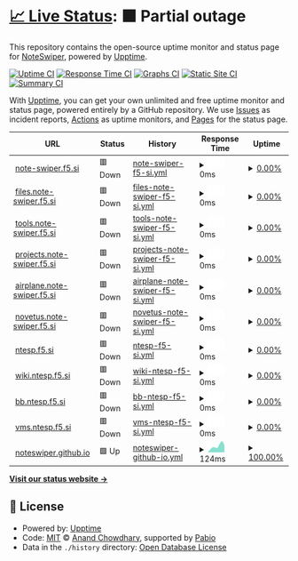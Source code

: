 # [📈 Live Status](https://NoteSwiper.github.io/uptime): <!--live status--> **🟧 Partial outage**

This repository contains the open-source uptime monitor and status page for [NoteSwiper](https://noteswiper.github.io), powered by [Upptime](https://github.com/upptime/upptime).

[![Uptime CI](https://github.com/NoteSwiper/uptime/workflows/Uptime%20CI/badge.svg)](https://github.com/NoteSwiper/uptime/actions?query=workflow%3A%22Uptime+CI%22)
[![Response Time CI](https://github.com/NoteSwiper/uptime/workflows/Response%20Time%20CI/badge.svg)](https://github.com/NoteSwiper/uptime/actions?query=workflow%3A%22Response+Time+CI%22)
[![Graphs CI](https://github.com/NoteSwiper/uptime/workflows/Graphs%20CI/badge.svg)](https://github.com/NoteSwiper/uptime/actions?query=workflow%3A%22Graphs+CI%22)
[![Static Site CI](https://github.com/NoteSwiper/uptime/workflows/Static%20Site%20CI/badge.svg)](https://github.com/NoteSwiper/uptime/actions?query=workflow%3A%22Static+Site+CI%22)
[![Summary CI](https://github.com/NoteSwiper/uptime/workflows/Summary%20CI/badge.svg)](https://github.com/NoteSwiper/uptime/actions?query=workflow%3A%22Summary+CI%22)

With [Upptime](https://upptime.js.org), you can get your own unlimited and free uptime monitor and status page, powered entirely by a GitHub repository. We use [Issues](https://github.com/NoteSwiper/uptime/issues) as incident reports, [Actions](https://github.com/NoteSwiper/uptime/actions) as uptime monitors, and [Pages](https://NoteSwiper.github.io/uptime) for the status page.

<!--start: status pages-->
<!-- This summary is generated by Upptime (https://github.com/upptime/upptime) -->
<!-- Do not edit this manually, your changes will be overwritten -->
<!-- prettier-ignore -->
| URL | Status | History | Response Time | Uptime |
| --- | ------ | ------- | ------------- | ------ |
| <img alt="" src="https://icons.duckduckgo.com/ip3/note-swiper.f5.si.ico" height="13"> [note-swiper.f5.si](https://note-swiper.f5.si) | 🟥 Down | [note-swiper-f5-si.yml](https://github.com/NoteSwiper/uptime/commits/HEAD/history/note-swiper-f5-si.yml) | <details><summary><img alt="Response time graph" src="./graphs/note-swiper-f5-si/response-time-week.png" height="20"> 0ms</summary><br><a href="https://NoteSwiper.github.io/uptime/history/note-swiper-f5-si"><img alt="Response time 0" src="https://img.shields.io/endpoint?url=https%3A%2F%2Fraw.githubusercontent.com%2FNoteSwiper%2Fuptime%2FHEAD%2Fapi%2Fnote-swiper-f5-si%2Fresponse-time.json"></a><br><a href="https://NoteSwiper.github.io/uptime/history/note-swiper-f5-si"><img alt="24-hour response time 0" src="https://img.shields.io/endpoint?url=https%3A%2F%2Fraw.githubusercontent.com%2FNoteSwiper%2Fuptime%2FHEAD%2Fapi%2Fnote-swiper-f5-si%2Fresponse-time-day.json"></a><br><a href="https://NoteSwiper.github.io/uptime/history/note-swiper-f5-si"><img alt="7-day response time 0" src="https://img.shields.io/endpoint?url=https%3A%2F%2Fraw.githubusercontent.com%2FNoteSwiper%2Fuptime%2FHEAD%2Fapi%2Fnote-swiper-f5-si%2Fresponse-time-week.json"></a><br><a href="https://NoteSwiper.github.io/uptime/history/note-swiper-f5-si"><img alt="30-day response time 0" src="https://img.shields.io/endpoint?url=https%3A%2F%2Fraw.githubusercontent.com%2FNoteSwiper%2Fuptime%2FHEAD%2Fapi%2Fnote-swiper-f5-si%2Fresponse-time-month.json"></a><br><a href="https://NoteSwiper.github.io/uptime/history/note-swiper-f5-si"><img alt="1-year response time 0" src="https://img.shields.io/endpoint?url=https%3A%2F%2Fraw.githubusercontent.com%2FNoteSwiper%2Fuptime%2FHEAD%2Fapi%2Fnote-swiper-f5-si%2Fresponse-time-year.json"></a></details> | <details><summary><a href="https://NoteSwiper.github.io/uptime/history/note-swiper-f5-si">0.00%</a></summary><a href="https://NoteSwiper.github.io/uptime/history/note-swiper-f5-si"><img alt="All-time uptime 0.00%" src="https://img.shields.io/endpoint?url=https%3A%2F%2Fraw.githubusercontent.com%2FNoteSwiper%2Fuptime%2FHEAD%2Fapi%2Fnote-swiper-f5-si%2Fuptime.json"></a><br><a href="https://NoteSwiper.github.io/uptime/history/note-swiper-f5-si"><img alt="24-hour uptime 0.00%" src="https://img.shields.io/endpoint?url=https%3A%2F%2Fraw.githubusercontent.com%2FNoteSwiper%2Fuptime%2FHEAD%2Fapi%2Fnote-swiper-f5-si%2Fuptime-day.json"></a><br><a href="https://NoteSwiper.github.io/uptime/history/note-swiper-f5-si"><img alt="7-day uptime 0.00%" src="https://img.shields.io/endpoint?url=https%3A%2F%2Fraw.githubusercontent.com%2FNoteSwiper%2Fuptime%2FHEAD%2Fapi%2Fnote-swiper-f5-si%2Fuptime-week.json"></a><br><a href="https://NoteSwiper.github.io/uptime/history/note-swiper-f5-si"><img alt="30-day uptime 0.00%" src="https://img.shields.io/endpoint?url=https%3A%2F%2Fraw.githubusercontent.com%2FNoteSwiper%2Fuptime%2FHEAD%2Fapi%2Fnote-swiper-f5-si%2Fuptime-month.json"></a><br><a href="https://NoteSwiper.github.io/uptime/history/note-swiper-f5-si"><img alt="1-year uptime 0.00%" src="https://img.shields.io/endpoint?url=https%3A%2F%2Fraw.githubusercontent.com%2FNoteSwiper%2Fuptime%2FHEAD%2Fapi%2Fnote-swiper-f5-si%2Fuptime-year.json"></a></details>
| <img alt="" src="https://icons.duckduckgo.com/ip3/files.note-swiper.f5.si.ico" height="13"> [files.note-swiper.f5.si](https://files.note-swiper.f5.si) | 🟥 Down | [files-note-swiper-f5-si.yml](https://github.com/NoteSwiper/uptime/commits/HEAD/history/files-note-swiper-f5-si.yml) | <details><summary><img alt="Response time graph" src="./graphs/files-note-swiper-f5-si/response-time-week.png" height="20"> 0ms</summary><br><a href="https://NoteSwiper.github.io/uptime/history/files-note-swiper-f5-si"><img alt="Response time 0" src="https://img.shields.io/endpoint?url=https%3A%2F%2Fraw.githubusercontent.com%2FNoteSwiper%2Fuptime%2FHEAD%2Fapi%2Ffiles-note-swiper-f5-si%2Fresponse-time.json"></a><br><a href="https://NoteSwiper.github.io/uptime/history/files-note-swiper-f5-si"><img alt="24-hour response time 0" src="https://img.shields.io/endpoint?url=https%3A%2F%2Fraw.githubusercontent.com%2FNoteSwiper%2Fuptime%2FHEAD%2Fapi%2Ffiles-note-swiper-f5-si%2Fresponse-time-day.json"></a><br><a href="https://NoteSwiper.github.io/uptime/history/files-note-swiper-f5-si"><img alt="7-day response time 0" src="https://img.shields.io/endpoint?url=https%3A%2F%2Fraw.githubusercontent.com%2FNoteSwiper%2Fuptime%2FHEAD%2Fapi%2Ffiles-note-swiper-f5-si%2Fresponse-time-week.json"></a><br><a href="https://NoteSwiper.github.io/uptime/history/files-note-swiper-f5-si"><img alt="30-day response time 0" src="https://img.shields.io/endpoint?url=https%3A%2F%2Fraw.githubusercontent.com%2FNoteSwiper%2Fuptime%2FHEAD%2Fapi%2Ffiles-note-swiper-f5-si%2Fresponse-time-month.json"></a><br><a href="https://NoteSwiper.github.io/uptime/history/files-note-swiper-f5-si"><img alt="1-year response time 0" src="https://img.shields.io/endpoint?url=https%3A%2F%2Fraw.githubusercontent.com%2FNoteSwiper%2Fuptime%2FHEAD%2Fapi%2Ffiles-note-swiper-f5-si%2Fresponse-time-year.json"></a></details> | <details><summary><a href="https://NoteSwiper.github.io/uptime/history/files-note-swiper-f5-si">0.00%</a></summary><a href="https://NoteSwiper.github.io/uptime/history/files-note-swiper-f5-si"><img alt="All-time uptime 0.00%" src="https://img.shields.io/endpoint?url=https%3A%2F%2Fraw.githubusercontent.com%2FNoteSwiper%2Fuptime%2FHEAD%2Fapi%2Ffiles-note-swiper-f5-si%2Fuptime.json"></a><br><a href="https://NoteSwiper.github.io/uptime/history/files-note-swiper-f5-si"><img alt="24-hour uptime 0.00%" src="https://img.shields.io/endpoint?url=https%3A%2F%2Fraw.githubusercontent.com%2FNoteSwiper%2Fuptime%2FHEAD%2Fapi%2Ffiles-note-swiper-f5-si%2Fuptime-day.json"></a><br><a href="https://NoteSwiper.github.io/uptime/history/files-note-swiper-f5-si"><img alt="7-day uptime 0.00%" src="https://img.shields.io/endpoint?url=https%3A%2F%2Fraw.githubusercontent.com%2FNoteSwiper%2Fuptime%2FHEAD%2Fapi%2Ffiles-note-swiper-f5-si%2Fuptime-week.json"></a><br><a href="https://NoteSwiper.github.io/uptime/history/files-note-swiper-f5-si"><img alt="30-day uptime 0.00%" src="https://img.shields.io/endpoint?url=https%3A%2F%2Fraw.githubusercontent.com%2FNoteSwiper%2Fuptime%2FHEAD%2Fapi%2Ffiles-note-swiper-f5-si%2Fuptime-month.json"></a><br><a href="https://NoteSwiper.github.io/uptime/history/files-note-swiper-f5-si"><img alt="1-year uptime 0.00%" src="https://img.shields.io/endpoint?url=https%3A%2F%2Fraw.githubusercontent.com%2FNoteSwiper%2Fuptime%2FHEAD%2Fapi%2Ffiles-note-swiper-f5-si%2Fuptime-year.json"></a></details>
| <img alt="" src="https://icons.duckduckgo.com/ip3/tools.note-swiper.f5.si.ico" height="13"> [tools.note-swiper.f5.si](https://tools.note-swiper.f5.si) | 🟥 Down | [tools-note-swiper-f5-si.yml](https://github.com/NoteSwiper/uptime/commits/HEAD/history/tools-note-swiper-f5-si.yml) | <details><summary><img alt="Response time graph" src="./graphs/tools-note-swiper-f5-si/response-time-week.png" height="20"> 0ms</summary><br><a href="https://NoteSwiper.github.io/uptime/history/tools-note-swiper-f5-si"><img alt="Response time 0" src="https://img.shields.io/endpoint?url=https%3A%2F%2Fraw.githubusercontent.com%2FNoteSwiper%2Fuptime%2FHEAD%2Fapi%2Ftools-note-swiper-f5-si%2Fresponse-time.json"></a><br><a href="https://NoteSwiper.github.io/uptime/history/tools-note-swiper-f5-si"><img alt="24-hour response time 0" src="https://img.shields.io/endpoint?url=https%3A%2F%2Fraw.githubusercontent.com%2FNoteSwiper%2Fuptime%2FHEAD%2Fapi%2Ftools-note-swiper-f5-si%2Fresponse-time-day.json"></a><br><a href="https://NoteSwiper.github.io/uptime/history/tools-note-swiper-f5-si"><img alt="7-day response time 0" src="https://img.shields.io/endpoint?url=https%3A%2F%2Fraw.githubusercontent.com%2FNoteSwiper%2Fuptime%2FHEAD%2Fapi%2Ftools-note-swiper-f5-si%2Fresponse-time-week.json"></a><br><a href="https://NoteSwiper.github.io/uptime/history/tools-note-swiper-f5-si"><img alt="30-day response time 0" src="https://img.shields.io/endpoint?url=https%3A%2F%2Fraw.githubusercontent.com%2FNoteSwiper%2Fuptime%2FHEAD%2Fapi%2Ftools-note-swiper-f5-si%2Fresponse-time-month.json"></a><br><a href="https://NoteSwiper.github.io/uptime/history/tools-note-swiper-f5-si"><img alt="1-year response time 0" src="https://img.shields.io/endpoint?url=https%3A%2F%2Fraw.githubusercontent.com%2FNoteSwiper%2Fuptime%2FHEAD%2Fapi%2Ftools-note-swiper-f5-si%2Fresponse-time-year.json"></a></details> | <details><summary><a href="https://NoteSwiper.github.io/uptime/history/tools-note-swiper-f5-si">0.00%</a></summary><a href="https://NoteSwiper.github.io/uptime/history/tools-note-swiper-f5-si"><img alt="All-time uptime 0.00%" src="https://img.shields.io/endpoint?url=https%3A%2F%2Fraw.githubusercontent.com%2FNoteSwiper%2Fuptime%2FHEAD%2Fapi%2Ftools-note-swiper-f5-si%2Fuptime.json"></a><br><a href="https://NoteSwiper.github.io/uptime/history/tools-note-swiper-f5-si"><img alt="24-hour uptime 0.00%" src="https://img.shields.io/endpoint?url=https%3A%2F%2Fraw.githubusercontent.com%2FNoteSwiper%2Fuptime%2FHEAD%2Fapi%2Ftools-note-swiper-f5-si%2Fuptime-day.json"></a><br><a href="https://NoteSwiper.github.io/uptime/history/tools-note-swiper-f5-si"><img alt="7-day uptime 0.00%" src="https://img.shields.io/endpoint?url=https%3A%2F%2Fraw.githubusercontent.com%2FNoteSwiper%2Fuptime%2FHEAD%2Fapi%2Ftools-note-swiper-f5-si%2Fuptime-week.json"></a><br><a href="https://NoteSwiper.github.io/uptime/history/tools-note-swiper-f5-si"><img alt="30-day uptime 0.00%" src="https://img.shields.io/endpoint?url=https%3A%2F%2Fraw.githubusercontent.com%2FNoteSwiper%2Fuptime%2FHEAD%2Fapi%2Ftools-note-swiper-f5-si%2Fuptime-month.json"></a><br><a href="https://NoteSwiper.github.io/uptime/history/tools-note-swiper-f5-si"><img alt="1-year uptime 0.00%" src="https://img.shields.io/endpoint?url=https%3A%2F%2Fraw.githubusercontent.com%2FNoteSwiper%2Fuptime%2FHEAD%2Fapi%2Ftools-note-swiper-f5-si%2Fuptime-year.json"></a></details>
| <img alt="" src="https://icons.duckduckgo.com/ip3/projects.note-swiper.f5.si.ico" height="13"> [projects.note-swiper.f5.si](https://projects.note-swiper.f5.si) | 🟥 Down | [projects-note-swiper-f5-si.yml](https://github.com/NoteSwiper/uptime/commits/HEAD/history/projects-note-swiper-f5-si.yml) | <details><summary><img alt="Response time graph" src="./graphs/projects-note-swiper-f5-si/response-time-week.png" height="20"> 0ms</summary><br><a href="https://NoteSwiper.github.io/uptime/history/projects-note-swiper-f5-si"><img alt="Response time 0" src="https://img.shields.io/endpoint?url=https%3A%2F%2Fraw.githubusercontent.com%2FNoteSwiper%2Fuptime%2FHEAD%2Fapi%2Fprojects-note-swiper-f5-si%2Fresponse-time.json"></a><br><a href="https://NoteSwiper.github.io/uptime/history/projects-note-swiper-f5-si"><img alt="24-hour response time 0" src="https://img.shields.io/endpoint?url=https%3A%2F%2Fraw.githubusercontent.com%2FNoteSwiper%2Fuptime%2FHEAD%2Fapi%2Fprojects-note-swiper-f5-si%2Fresponse-time-day.json"></a><br><a href="https://NoteSwiper.github.io/uptime/history/projects-note-swiper-f5-si"><img alt="7-day response time 0" src="https://img.shields.io/endpoint?url=https%3A%2F%2Fraw.githubusercontent.com%2FNoteSwiper%2Fuptime%2FHEAD%2Fapi%2Fprojects-note-swiper-f5-si%2Fresponse-time-week.json"></a><br><a href="https://NoteSwiper.github.io/uptime/history/projects-note-swiper-f5-si"><img alt="30-day response time 0" src="https://img.shields.io/endpoint?url=https%3A%2F%2Fraw.githubusercontent.com%2FNoteSwiper%2Fuptime%2FHEAD%2Fapi%2Fprojects-note-swiper-f5-si%2Fresponse-time-month.json"></a><br><a href="https://NoteSwiper.github.io/uptime/history/projects-note-swiper-f5-si"><img alt="1-year response time 0" src="https://img.shields.io/endpoint?url=https%3A%2F%2Fraw.githubusercontent.com%2FNoteSwiper%2Fuptime%2FHEAD%2Fapi%2Fprojects-note-swiper-f5-si%2Fresponse-time-year.json"></a></details> | <details><summary><a href="https://NoteSwiper.github.io/uptime/history/projects-note-swiper-f5-si">0.00%</a></summary><a href="https://NoteSwiper.github.io/uptime/history/projects-note-swiper-f5-si"><img alt="All-time uptime 0.00%" src="https://img.shields.io/endpoint?url=https%3A%2F%2Fraw.githubusercontent.com%2FNoteSwiper%2Fuptime%2FHEAD%2Fapi%2Fprojects-note-swiper-f5-si%2Fuptime.json"></a><br><a href="https://NoteSwiper.github.io/uptime/history/projects-note-swiper-f5-si"><img alt="24-hour uptime 0.00%" src="https://img.shields.io/endpoint?url=https%3A%2F%2Fraw.githubusercontent.com%2FNoteSwiper%2Fuptime%2FHEAD%2Fapi%2Fprojects-note-swiper-f5-si%2Fuptime-day.json"></a><br><a href="https://NoteSwiper.github.io/uptime/history/projects-note-swiper-f5-si"><img alt="7-day uptime 0.00%" src="https://img.shields.io/endpoint?url=https%3A%2F%2Fraw.githubusercontent.com%2FNoteSwiper%2Fuptime%2FHEAD%2Fapi%2Fprojects-note-swiper-f5-si%2Fuptime-week.json"></a><br><a href="https://NoteSwiper.github.io/uptime/history/projects-note-swiper-f5-si"><img alt="30-day uptime 0.00%" src="https://img.shields.io/endpoint?url=https%3A%2F%2Fraw.githubusercontent.com%2FNoteSwiper%2Fuptime%2FHEAD%2Fapi%2Fprojects-note-swiper-f5-si%2Fuptime-month.json"></a><br><a href="https://NoteSwiper.github.io/uptime/history/projects-note-swiper-f5-si"><img alt="1-year uptime 0.00%" src="https://img.shields.io/endpoint?url=https%3A%2F%2Fraw.githubusercontent.com%2FNoteSwiper%2Fuptime%2FHEAD%2Fapi%2Fprojects-note-swiper-f5-si%2Fuptime-year.json"></a></details>
| <img alt="" src="https://icons.duckduckgo.com/ip3/airplane.note-swiper.f5.si.ico" height="13"> [airplane.note-swiper.f5.si](https://airplane.note-swiper.f5.si) | 🟥 Down | [airplane-note-swiper-f5-si.yml](https://github.com/NoteSwiper/uptime/commits/HEAD/history/airplane-note-swiper-f5-si.yml) | <details><summary><img alt="Response time graph" src="./graphs/airplane-note-swiper-f5-si/response-time-week.png" height="20"> 0ms</summary><br><a href="https://NoteSwiper.github.io/uptime/history/airplane-note-swiper-f5-si"><img alt="Response time 0" src="https://img.shields.io/endpoint?url=https%3A%2F%2Fraw.githubusercontent.com%2FNoteSwiper%2Fuptime%2FHEAD%2Fapi%2Fairplane-note-swiper-f5-si%2Fresponse-time.json"></a><br><a href="https://NoteSwiper.github.io/uptime/history/airplane-note-swiper-f5-si"><img alt="24-hour response time 0" src="https://img.shields.io/endpoint?url=https%3A%2F%2Fraw.githubusercontent.com%2FNoteSwiper%2Fuptime%2FHEAD%2Fapi%2Fairplane-note-swiper-f5-si%2Fresponse-time-day.json"></a><br><a href="https://NoteSwiper.github.io/uptime/history/airplane-note-swiper-f5-si"><img alt="7-day response time 0" src="https://img.shields.io/endpoint?url=https%3A%2F%2Fraw.githubusercontent.com%2FNoteSwiper%2Fuptime%2FHEAD%2Fapi%2Fairplane-note-swiper-f5-si%2Fresponse-time-week.json"></a><br><a href="https://NoteSwiper.github.io/uptime/history/airplane-note-swiper-f5-si"><img alt="30-day response time 0" src="https://img.shields.io/endpoint?url=https%3A%2F%2Fraw.githubusercontent.com%2FNoteSwiper%2Fuptime%2FHEAD%2Fapi%2Fairplane-note-swiper-f5-si%2Fresponse-time-month.json"></a><br><a href="https://NoteSwiper.github.io/uptime/history/airplane-note-swiper-f5-si"><img alt="1-year response time 0" src="https://img.shields.io/endpoint?url=https%3A%2F%2Fraw.githubusercontent.com%2FNoteSwiper%2Fuptime%2FHEAD%2Fapi%2Fairplane-note-swiper-f5-si%2Fresponse-time-year.json"></a></details> | <details><summary><a href="https://NoteSwiper.github.io/uptime/history/airplane-note-swiper-f5-si">0.00%</a></summary><a href="https://NoteSwiper.github.io/uptime/history/airplane-note-swiper-f5-si"><img alt="All-time uptime 0.00%" src="https://img.shields.io/endpoint?url=https%3A%2F%2Fraw.githubusercontent.com%2FNoteSwiper%2Fuptime%2FHEAD%2Fapi%2Fairplane-note-swiper-f5-si%2Fuptime.json"></a><br><a href="https://NoteSwiper.github.io/uptime/history/airplane-note-swiper-f5-si"><img alt="24-hour uptime 0.00%" src="https://img.shields.io/endpoint?url=https%3A%2F%2Fraw.githubusercontent.com%2FNoteSwiper%2Fuptime%2FHEAD%2Fapi%2Fairplane-note-swiper-f5-si%2Fuptime-day.json"></a><br><a href="https://NoteSwiper.github.io/uptime/history/airplane-note-swiper-f5-si"><img alt="7-day uptime 0.00%" src="https://img.shields.io/endpoint?url=https%3A%2F%2Fraw.githubusercontent.com%2FNoteSwiper%2Fuptime%2FHEAD%2Fapi%2Fairplane-note-swiper-f5-si%2Fuptime-week.json"></a><br><a href="https://NoteSwiper.github.io/uptime/history/airplane-note-swiper-f5-si"><img alt="30-day uptime 0.00%" src="https://img.shields.io/endpoint?url=https%3A%2F%2Fraw.githubusercontent.com%2FNoteSwiper%2Fuptime%2FHEAD%2Fapi%2Fairplane-note-swiper-f5-si%2Fuptime-month.json"></a><br><a href="https://NoteSwiper.github.io/uptime/history/airplane-note-swiper-f5-si"><img alt="1-year uptime 0.00%" src="https://img.shields.io/endpoint?url=https%3A%2F%2Fraw.githubusercontent.com%2FNoteSwiper%2Fuptime%2FHEAD%2Fapi%2Fairplane-note-swiper-f5-si%2Fuptime-year.json"></a></details>
| <img alt="" src="https://icons.duckduckgo.com/ip3/novetus.note-swiper.f5.si.ico" height="13"> [novetus.note-swiper.f5.si](https://novetus.note-swiper.f5.si) | 🟥 Down | [novetus-note-swiper-f5-si.yml](https://github.com/NoteSwiper/uptime/commits/HEAD/history/novetus-note-swiper-f5-si.yml) | <details><summary><img alt="Response time graph" src="./graphs/novetus-note-swiper-f5-si/response-time-week.png" height="20"> 0ms</summary><br><a href="https://NoteSwiper.github.io/uptime/history/novetus-note-swiper-f5-si"><img alt="Response time 0" src="https://img.shields.io/endpoint?url=https%3A%2F%2Fraw.githubusercontent.com%2FNoteSwiper%2Fuptime%2FHEAD%2Fapi%2Fnovetus-note-swiper-f5-si%2Fresponse-time.json"></a><br><a href="https://NoteSwiper.github.io/uptime/history/novetus-note-swiper-f5-si"><img alt="24-hour response time 0" src="https://img.shields.io/endpoint?url=https%3A%2F%2Fraw.githubusercontent.com%2FNoteSwiper%2Fuptime%2FHEAD%2Fapi%2Fnovetus-note-swiper-f5-si%2Fresponse-time-day.json"></a><br><a href="https://NoteSwiper.github.io/uptime/history/novetus-note-swiper-f5-si"><img alt="7-day response time 0" src="https://img.shields.io/endpoint?url=https%3A%2F%2Fraw.githubusercontent.com%2FNoteSwiper%2Fuptime%2FHEAD%2Fapi%2Fnovetus-note-swiper-f5-si%2Fresponse-time-week.json"></a><br><a href="https://NoteSwiper.github.io/uptime/history/novetus-note-swiper-f5-si"><img alt="30-day response time 0" src="https://img.shields.io/endpoint?url=https%3A%2F%2Fraw.githubusercontent.com%2FNoteSwiper%2Fuptime%2FHEAD%2Fapi%2Fnovetus-note-swiper-f5-si%2Fresponse-time-month.json"></a><br><a href="https://NoteSwiper.github.io/uptime/history/novetus-note-swiper-f5-si"><img alt="1-year response time 0" src="https://img.shields.io/endpoint?url=https%3A%2F%2Fraw.githubusercontent.com%2FNoteSwiper%2Fuptime%2FHEAD%2Fapi%2Fnovetus-note-swiper-f5-si%2Fresponse-time-year.json"></a></details> | <details><summary><a href="https://NoteSwiper.github.io/uptime/history/novetus-note-swiper-f5-si">0.00%</a></summary><a href="https://NoteSwiper.github.io/uptime/history/novetus-note-swiper-f5-si"><img alt="All-time uptime 0.00%" src="https://img.shields.io/endpoint?url=https%3A%2F%2Fraw.githubusercontent.com%2FNoteSwiper%2Fuptime%2FHEAD%2Fapi%2Fnovetus-note-swiper-f5-si%2Fuptime.json"></a><br><a href="https://NoteSwiper.github.io/uptime/history/novetus-note-swiper-f5-si"><img alt="24-hour uptime 0.00%" src="https://img.shields.io/endpoint?url=https%3A%2F%2Fraw.githubusercontent.com%2FNoteSwiper%2Fuptime%2FHEAD%2Fapi%2Fnovetus-note-swiper-f5-si%2Fuptime-day.json"></a><br><a href="https://NoteSwiper.github.io/uptime/history/novetus-note-swiper-f5-si"><img alt="7-day uptime 0.00%" src="https://img.shields.io/endpoint?url=https%3A%2F%2Fraw.githubusercontent.com%2FNoteSwiper%2Fuptime%2FHEAD%2Fapi%2Fnovetus-note-swiper-f5-si%2Fuptime-week.json"></a><br><a href="https://NoteSwiper.github.io/uptime/history/novetus-note-swiper-f5-si"><img alt="30-day uptime 0.00%" src="https://img.shields.io/endpoint?url=https%3A%2F%2Fraw.githubusercontent.com%2FNoteSwiper%2Fuptime%2FHEAD%2Fapi%2Fnovetus-note-swiper-f5-si%2Fuptime-month.json"></a><br><a href="https://NoteSwiper.github.io/uptime/history/novetus-note-swiper-f5-si"><img alt="1-year uptime 0.00%" src="https://img.shields.io/endpoint?url=https%3A%2F%2Fraw.githubusercontent.com%2FNoteSwiper%2Fuptime%2FHEAD%2Fapi%2Fnovetus-note-swiper-f5-si%2Fuptime-year.json"></a></details>
| <img alt="" src="https://icons.duckduckgo.com/ip3/ntesp.f5.si.ico" height="13"> [ntesp.f5.si](https://ntesp.f5.si) | 🟥 Down | [ntesp-f5-si.yml](https://github.com/NoteSwiper/uptime/commits/HEAD/history/ntesp-f5-si.yml) | <details><summary><img alt="Response time graph" src="./graphs/ntesp-f5-si/response-time-week.png" height="20"> 0ms</summary><br><a href="https://NoteSwiper.github.io/uptime/history/ntesp-f5-si"><img alt="Response time 0" src="https://img.shields.io/endpoint?url=https%3A%2F%2Fraw.githubusercontent.com%2FNoteSwiper%2Fuptime%2FHEAD%2Fapi%2Fntesp-f5-si%2Fresponse-time.json"></a><br><a href="https://NoteSwiper.github.io/uptime/history/ntesp-f5-si"><img alt="24-hour response time 0" src="https://img.shields.io/endpoint?url=https%3A%2F%2Fraw.githubusercontent.com%2FNoteSwiper%2Fuptime%2FHEAD%2Fapi%2Fntesp-f5-si%2Fresponse-time-day.json"></a><br><a href="https://NoteSwiper.github.io/uptime/history/ntesp-f5-si"><img alt="7-day response time 0" src="https://img.shields.io/endpoint?url=https%3A%2F%2Fraw.githubusercontent.com%2FNoteSwiper%2Fuptime%2FHEAD%2Fapi%2Fntesp-f5-si%2Fresponse-time-week.json"></a><br><a href="https://NoteSwiper.github.io/uptime/history/ntesp-f5-si"><img alt="30-day response time 0" src="https://img.shields.io/endpoint?url=https%3A%2F%2Fraw.githubusercontent.com%2FNoteSwiper%2Fuptime%2FHEAD%2Fapi%2Fntesp-f5-si%2Fresponse-time-month.json"></a><br><a href="https://NoteSwiper.github.io/uptime/history/ntesp-f5-si"><img alt="1-year response time 0" src="https://img.shields.io/endpoint?url=https%3A%2F%2Fraw.githubusercontent.com%2FNoteSwiper%2Fuptime%2FHEAD%2Fapi%2Fntesp-f5-si%2Fresponse-time-year.json"></a></details> | <details><summary><a href="https://NoteSwiper.github.io/uptime/history/ntesp-f5-si">0.00%</a></summary><a href="https://NoteSwiper.github.io/uptime/history/ntesp-f5-si"><img alt="All-time uptime 0.00%" src="https://img.shields.io/endpoint?url=https%3A%2F%2Fraw.githubusercontent.com%2FNoteSwiper%2Fuptime%2FHEAD%2Fapi%2Fntesp-f5-si%2Fuptime.json"></a><br><a href="https://NoteSwiper.github.io/uptime/history/ntesp-f5-si"><img alt="24-hour uptime 0.00%" src="https://img.shields.io/endpoint?url=https%3A%2F%2Fraw.githubusercontent.com%2FNoteSwiper%2Fuptime%2FHEAD%2Fapi%2Fntesp-f5-si%2Fuptime-day.json"></a><br><a href="https://NoteSwiper.github.io/uptime/history/ntesp-f5-si"><img alt="7-day uptime 0.00%" src="https://img.shields.io/endpoint?url=https%3A%2F%2Fraw.githubusercontent.com%2FNoteSwiper%2Fuptime%2FHEAD%2Fapi%2Fntesp-f5-si%2Fuptime-week.json"></a><br><a href="https://NoteSwiper.github.io/uptime/history/ntesp-f5-si"><img alt="30-day uptime 0.00%" src="https://img.shields.io/endpoint?url=https%3A%2F%2Fraw.githubusercontent.com%2FNoteSwiper%2Fuptime%2FHEAD%2Fapi%2Fntesp-f5-si%2Fuptime-month.json"></a><br><a href="https://NoteSwiper.github.io/uptime/history/ntesp-f5-si"><img alt="1-year uptime 0.00%" src="https://img.shields.io/endpoint?url=https%3A%2F%2Fraw.githubusercontent.com%2FNoteSwiper%2Fuptime%2FHEAD%2Fapi%2Fntesp-f5-si%2Fuptime-year.json"></a></details>
| <img alt="" src="https://icons.duckduckgo.com/ip3/wiki.ntesp.f5.si.ico" height="13"> [wiki.ntesp.f5.si](https://wiki.ntesp.f5.si) | 🟥 Down | [wiki-ntesp-f5-si.yml](https://github.com/NoteSwiper/uptime/commits/HEAD/history/wiki-ntesp-f5-si.yml) | <details><summary><img alt="Response time graph" src="./graphs/wiki-ntesp-f5-si/response-time-week.png" height="20"> 0ms</summary><br><a href="https://NoteSwiper.github.io/uptime/history/wiki-ntesp-f5-si"><img alt="Response time 0" src="https://img.shields.io/endpoint?url=https%3A%2F%2Fraw.githubusercontent.com%2FNoteSwiper%2Fuptime%2FHEAD%2Fapi%2Fwiki-ntesp-f5-si%2Fresponse-time.json"></a><br><a href="https://NoteSwiper.github.io/uptime/history/wiki-ntesp-f5-si"><img alt="24-hour response time 0" src="https://img.shields.io/endpoint?url=https%3A%2F%2Fraw.githubusercontent.com%2FNoteSwiper%2Fuptime%2FHEAD%2Fapi%2Fwiki-ntesp-f5-si%2Fresponse-time-day.json"></a><br><a href="https://NoteSwiper.github.io/uptime/history/wiki-ntesp-f5-si"><img alt="7-day response time 0" src="https://img.shields.io/endpoint?url=https%3A%2F%2Fraw.githubusercontent.com%2FNoteSwiper%2Fuptime%2FHEAD%2Fapi%2Fwiki-ntesp-f5-si%2Fresponse-time-week.json"></a><br><a href="https://NoteSwiper.github.io/uptime/history/wiki-ntesp-f5-si"><img alt="30-day response time 0" src="https://img.shields.io/endpoint?url=https%3A%2F%2Fraw.githubusercontent.com%2FNoteSwiper%2Fuptime%2FHEAD%2Fapi%2Fwiki-ntesp-f5-si%2Fresponse-time-month.json"></a><br><a href="https://NoteSwiper.github.io/uptime/history/wiki-ntesp-f5-si"><img alt="1-year response time 0" src="https://img.shields.io/endpoint?url=https%3A%2F%2Fraw.githubusercontent.com%2FNoteSwiper%2Fuptime%2FHEAD%2Fapi%2Fwiki-ntesp-f5-si%2Fresponse-time-year.json"></a></details> | <details><summary><a href="https://NoteSwiper.github.io/uptime/history/wiki-ntesp-f5-si">0.00%</a></summary><a href="https://NoteSwiper.github.io/uptime/history/wiki-ntesp-f5-si"><img alt="All-time uptime 0.00%" src="https://img.shields.io/endpoint?url=https%3A%2F%2Fraw.githubusercontent.com%2FNoteSwiper%2Fuptime%2FHEAD%2Fapi%2Fwiki-ntesp-f5-si%2Fuptime.json"></a><br><a href="https://NoteSwiper.github.io/uptime/history/wiki-ntesp-f5-si"><img alt="24-hour uptime 0.00%" src="https://img.shields.io/endpoint?url=https%3A%2F%2Fraw.githubusercontent.com%2FNoteSwiper%2Fuptime%2FHEAD%2Fapi%2Fwiki-ntesp-f5-si%2Fuptime-day.json"></a><br><a href="https://NoteSwiper.github.io/uptime/history/wiki-ntesp-f5-si"><img alt="7-day uptime 0.00%" src="https://img.shields.io/endpoint?url=https%3A%2F%2Fraw.githubusercontent.com%2FNoteSwiper%2Fuptime%2FHEAD%2Fapi%2Fwiki-ntesp-f5-si%2Fuptime-week.json"></a><br><a href="https://NoteSwiper.github.io/uptime/history/wiki-ntesp-f5-si"><img alt="30-day uptime 0.00%" src="https://img.shields.io/endpoint?url=https%3A%2F%2Fraw.githubusercontent.com%2FNoteSwiper%2Fuptime%2FHEAD%2Fapi%2Fwiki-ntesp-f5-si%2Fuptime-month.json"></a><br><a href="https://NoteSwiper.github.io/uptime/history/wiki-ntesp-f5-si"><img alt="1-year uptime 0.00%" src="https://img.shields.io/endpoint?url=https%3A%2F%2Fraw.githubusercontent.com%2FNoteSwiper%2Fuptime%2FHEAD%2Fapi%2Fwiki-ntesp-f5-si%2Fuptime-year.json"></a></details>
| <img alt="" src="https://icons.duckduckgo.com/ip3/bb.ntesp.f5.si.ico" height="13"> [bb.ntesp.f5.si](https://bb.ntesp.f5.si) | 🟥 Down | [bb-ntesp-f5-si.yml](https://github.com/NoteSwiper/uptime/commits/HEAD/history/bb-ntesp-f5-si.yml) | <details><summary><img alt="Response time graph" src="./graphs/bb-ntesp-f5-si/response-time-week.png" height="20"> 0ms</summary><br><a href="https://NoteSwiper.github.io/uptime/history/bb-ntesp-f5-si"><img alt="Response time 0" src="https://img.shields.io/endpoint?url=https%3A%2F%2Fraw.githubusercontent.com%2FNoteSwiper%2Fuptime%2FHEAD%2Fapi%2Fbb-ntesp-f5-si%2Fresponse-time.json"></a><br><a href="https://NoteSwiper.github.io/uptime/history/bb-ntesp-f5-si"><img alt="24-hour response time 0" src="https://img.shields.io/endpoint?url=https%3A%2F%2Fraw.githubusercontent.com%2FNoteSwiper%2Fuptime%2FHEAD%2Fapi%2Fbb-ntesp-f5-si%2Fresponse-time-day.json"></a><br><a href="https://NoteSwiper.github.io/uptime/history/bb-ntesp-f5-si"><img alt="7-day response time 0" src="https://img.shields.io/endpoint?url=https%3A%2F%2Fraw.githubusercontent.com%2FNoteSwiper%2Fuptime%2FHEAD%2Fapi%2Fbb-ntesp-f5-si%2Fresponse-time-week.json"></a><br><a href="https://NoteSwiper.github.io/uptime/history/bb-ntesp-f5-si"><img alt="30-day response time 0" src="https://img.shields.io/endpoint?url=https%3A%2F%2Fraw.githubusercontent.com%2FNoteSwiper%2Fuptime%2FHEAD%2Fapi%2Fbb-ntesp-f5-si%2Fresponse-time-month.json"></a><br><a href="https://NoteSwiper.github.io/uptime/history/bb-ntesp-f5-si"><img alt="1-year response time 0" src="https://img.shields.io/endpoint?url=https%3A%2F%2Fraw.githubusercontent.com%2FNoteSwiper%2Fuptime%2FHEAD%2Fapi%2Fbb-ntesp-f5-si%2Fresponse-time-year.json"></a></details> | <details><summary><a href="https://NoteSwiper.github.io/uptime/history/bb-ntesp-f5-si">0.00%</a></summary><a href="https://NoteSwiper.github.io/uptime/history/bb-ntesp-f5-si"><img alt="All-time uptime 0.00%" src="https://img.shields.io/endpoint?url=https%3A%2F%2Fraw.githubusercontent.com%2FNoteSwiper%2Fuptime%2FHEAD%2Fapi%2Fbb-ntesp-f5-si%2Fuptime.json"></a><br><a href="https://NoteSwiper.github.io/uptime/history/bb-ntesp-f5-si"><img alt="24-hour uptime 0.00%" src="https://img.shields.io/endpoint?url=https%3A%2F%2Fraw.githubusercontent.com%2FNoteSwiper%2Fuptime%2FHEAD%2Fapi%2Fbb-ntesp-f5-si%2Fuptime-day.json"></a><br><a href="https://NoteSwiper.github.io/uptime/history/bb-ntesp-f5-si"><img alt="7-day uptime 0.00%" src="https://img.shields.io/endpoint?url=https%3A%2F%2Fraw.githubusercontent.com%2FNoteSwiper%2Fuptime%2FHEAD%2Fapi%2Fbb-ntesp-f5-si%2Fuptime-week.json"></a><br><a href="https://NoteSwiper.github.io/uptime/history/bb-ntesp-f5-si"><img alt="30-day uptime 0.00%" src="https://img.shields.io/endpoint?url=https%3A%2F%2Fraw.githubusercontent.com%2FNoteSwiper%2Fuptime%2FHEAD%2Fapi%2Fbb-ntesp-f5-si%2Fuptime-month.json"></a><br><a href="https://NoteSwiper.github.io/uptime/history/bb-ntesp-f5-si"><img alt="1-year uptime 0.00%" src="https://img.shields.io/endpoint?url=https%3A%2F%2Fraw.githubusercontent.com%2FNoteSwiper%2Fuptime%2FHEAD%2Fapi%2Fbb-ntesp-f5-si%2Fuptime-year.json"></a></details>
| <img alt="" src="https://icons.duckduckgo.com/ip3/vms.ntesp.f5.si.ico" height="13"> [vms.ntesp.f5.si](https://vms.ntesp.f5.si) | 🟥 Down | [vms-ntesp-f5-si.yml](https://github.com/NoteSwiper/uptime/commits/HEAD/history/vms-ntesp-f5-si.yml) | <details><summary><img alt="Response time graph" src="./graphs/vms-ntesp-f5-si/response-time-week.png" height="20"> 0ms</summary><br><a href="https://NoteSwiper.github.io/uptime/history/vms-ntesp-f5-si"><img alt="Response time 0" src="https://img.shields.io/endpoint?url=https%3A%2F%2Fraw.githubusercontent.com%2FNoteSwiper%2Fuptime%2FHEAD%2Fapi%2Fvms-ntesp-f5-si%2Fresponse-time.json"></a><br><a href="https://NoteSwiper.github.io/uptime/history/vms-ntesp-f5-si"><img alt="24-hour response time 0" src="https://img.shields.io/endpoint?url=https%3A%2F%2Fraw.githubusercontent.com%2FNoteSwiper%2Fuptime%2FHEAD%2Fapi%2Fvms-ntesp-f5-si%2Fresponse-time-day.json"></a><br><a href="https://NoteSwiper.github.io/uptime/history/vms-ntesp-f5-si"><img alt="7-day response time 0" src="https://img.shields.io/endpoint?url=https%3A%2F%2Fraw.githubusercontent.com%2FNoteSwiper%2Fuptime%2FHEAD%2Fapi%2Fvms-ntesp-f5-si%2Fresponse-time-week.json"></a><br><a href="https://NoteSwiper.github.io/uptime/history/vms-ntesp-f5-si"><img alt="30-day response time 0" src="https://img.shields.io/endpoint?url=https%3A%2F%2Fraw.githubusercontent.com%2FNoteSwiper%2Fuptime%2FHEAD%2Fapi%2Fvms-ntesp-f5-si%2Fresponse-time-month.json"></a><br><a href="https://NoteSwiper.github.io/uptime/history/vms-ntesp-f5-si"><img alt="1-year response time 0" src="https://img.shields.io/endpoint?url=https%3A%2F%2Fraw.githubusercontent.com%2FNoteSwiper%2Fuptime%2FHEAD%2Fapi%2Fvms-ntesp-f5-si%2Fresponse-time-year.json"></a></details> | <details><summary><a href="https://NoteSwiper.github.io/uptime/history/vms-ntesp-f5-si">0.00%</a></summary><a href="https://NoteSwiper.github.io/uptime/history/vms-ntesp-f5-si"><img alt="All-time uptime 0.00%" src="https://img.shields.io/endpoint?url=https%3A%2F%2Fraw.githubusercontent.com%2FNoteSwiper%2Fuptime%2FHEAD%2Fapi%2Fvms-ntesp-f5-si%2Fuptime.json"></a><br><a href="https://NoteSwiper.github.io/uptime/history/vms-ntesp-f5-si"><img alt="24-hour uptime 0.00%" src="https://img.shields.io/endpoint?url=https%3A%2F%2Fraw.githubusercontent.com%2FNoteSwiper%2Fuptime%2FHEAD%2Fapi%2Fvms-ntesp-f5-si%2Fuptime-day.json"></a><br><a href="https://NoteSwiper.github.io/uptime/history/vms-ntesp-f5-si"><img alt="7-day uptime 0.00%" src="https://img.shields.io/endpoint?url=https%3A%2F%2Fraw.githubusercontent.com%2FNoteSwiper%2Fuptime%2FHEAD%2Fapi%2Fvms-ntesp-f5-si%2Fuptime-week.json"></a><br><a href="https://NoteSwiper.github.io/uptime/history/vms-ntesp-f5-si"><img alt="30-day uptime 0.00%" src="https://img.shields.io/endpoint?url=https%3A%2F%2Fraw.githubusercontent.com%2FNoteSwiper%2Fuptime%2FHEAD%2Fapi%2Fvms-ntesp-f5-si%2Fuptime-month.json"></a><br><a href="https://NoteSwiper.github.io/uptime/history/vms-ntesp-f5-si"><img alt="1-year uptime 0.00%" src="https://img.shields.io/endpoint?url=https%3A%2F%2Fraw.githubusercontent.com%2FNoteSwiper%2Fuptime%2FHEAD%2Fapi%2Fvms-ntesp-f5-si%2Fuptime-year.json"></a></details>
| <img alt="" src="https://icons.duckduckgo.com/ip3/noteswiper.github.io.ico" height="13"> [noteswiper.github.io](https://noteswiper.github.io) | 🟩 Up | [noteswiper-github-io.yml](https://github.com/NoteSwiper/uptime/commits/HEAD/history/noteswiper-github-io.yml) | <details><summary><img alt="Response time graph" src="./graphs/noteswiper-github-io/response-time-week.png" height="20"> 124ms</summary><br><a href="https://NoteSwiper.github.io/uptime/history/noteswiper-github-io"><img alt="Response time 94" src="https://img.shields.io/endpoint?url=https%3A%2F%2Fraw.githubusercontent.com%2FNoteSwiper%2Fuptime%2FHEAD%2Fapi%2Fnoteswiper-github-io%2Fresponse-time.json"></a><br><a href="https://NoteSwiper.github.io/uptime/history/noteswiper-github-io"><img alt="24-hour response time 153" src="https://img.shields.io/endpoint?url=https%3A%2F%2Fraw.githubusercontent.com%2FNoteSwiper%2Fuptime%2FHEAD%2Fapi%2Fnoteswiper-github-io%2Fresponse-time-day.json"></a><br><a href="https://NoteSwiper.github.io/uptime/history/noteswiper-github-io"><img alt="7-day response time 124" src="https://img.shields.io/endpoint?url=https%3A%2F%2Fraw.githubusercontent.com%2FNoteSwiper%2Fuptime%2FHEAD%2Fapi%2Fnoteswiper-github-io%2Fresponse-time-week.json"></a><br><a href="https://NoteSwiper.github.io/uptime/history/noteswiper-github-io"><img alt="30-day response time 108" src="https://img.shields.io/endpoint?url=https%3A%2F%2Fraw.githubusercontent.com%2FNoteSwiper%2Fuptime%2FHEAD%2Fapi%2Fnoteswiper-github-io%2Fresponse-time-month.json"></a><br><a href="https://NoteSwiper.github.io/uptime/history/noteswiper-github-io"><img alt="1-year response time 94" src="https://img.shields.io/endpoint?url=https%3A%2F%2Fraw.githubusercontent.com%2FNoteSwiper%2Fuptime%2FHEAD%2Fapi%2Fnoteswiper-github-io%2Fresponse-time-year.json"></a></details> | <details><summary><a href="https://NoteSwiper.github.io/uptime/history/noteswiper-github-io">100.00%</a></summary><a href="https://NoteSwiper.github.io/uptime/history/noteswiper-github-io"><img alt="All-time uptime 100.00%" src="https://img.shields.io/endpoint?url=https%3A%2F%2Fraw.githubusercontent.com%2FNoteSwiper%2Fuptime%2FHEAD%2Fapi%2Fnoteswiper-github-io%2Fuptime.json"></a><br><a href="https://NoteSwiper.github.io/uptime/history/noteswiper-github-io"><img alt="24-hour uptime 100.00%" src="https://img.shields.io/endpoint?url=https%3A%2F%2Fraw.githubusercontent.com%2FNoteSwiper%2Fuptime%2FHEAD%2Fapi%2Fnoteswiper-github-io%2Fuptime-day.json"></a><br><a href="https://NoteSwiper.github.io/uptime/history/noteswiper-github-io"><img alt="7-day uptime 100.00%" src="https://img.shields.io/endpoint?url=https%3A%2F%2Fraw.githubusercontent.com%2FNoteSwiper%2Fuptime%2FHEAD%2Fapi%2Fnoteswiper-github-io%2Fuptime-week.json"></a><br><a href="https://NoteSwiper.github.io/uptime/history/noteswiper-github-io"><img alt="30-day uptime 100.00%" src="https://img.shields.io/endpoint?url=https%3A%2F%2Fraw.githubusercontent.com%2FNoteSwiper%2Fuptime%2FHEAD%2Fapi%2Fnoteswiper-github-io%2Fuptime-month.json"></a><br><a href="https://NoteSwiper.github.io/uptime/history/noteswiper-github-io"><img alt="1-year uptime 100.00%" src="https://img.shields.io/endpoint?url=https%3A%2F%2Fraw.githubusercontent.com%2FNoteSwiper%2Fuptime%2FHEAD%2Fapi%2Fnoteswiper-github-io%2Fuptime-year.json"></a></details>

<!--end: status pages-->

[**Visit our status website →**](https://NoteSwiper.github.io/uptime)

## 📄 License

- Powered by: [Upptime](https://github.com/upptime/upptime)
- Code: [MIT](./LICENSE) © [Anand Chowdhary](https://anandchowdhary.com), supported by [Pabio](https://pabio.com)
- Data in the `./history` directory: [Open Database License](https://opendatacommons.org/licenses/odbl/1-0/)

